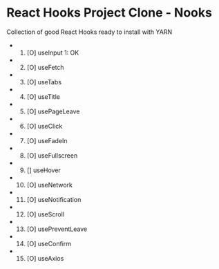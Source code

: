 # React Hooks Project Clone - Nooks

Collection of good React Hooks ready to install with YARN

- 1. [O] useInput  1: OK
- 2. [O] useFetch
- 3. [O] useTabs
- 4. [O] useTitle
- 5. [O] usePageLeave
- 6. [O] useClick
- 7. [O] useFadeIn
- 8. [O] useFullscreen
- 9. [] useHover
- 10. [O] useNetwork
- 11. [O] useNotification
- 12. [O] useScroll
- 13. [O] usePreventLeave
- 14. [O] useConfirm
- 15. [O] useAxios


